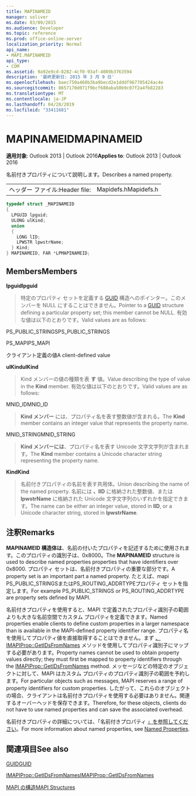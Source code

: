 ```yaml
---
title: MAPINAMEID
manager: soliver
ms.date: 03/09/2015
ms.audience: Developer
ms.topic: reference
ms.prod: office-online-server
localization_priority: Normal
api_name:
- MAPI.MAPINAMEID
api_type:
- COM
ms.assetid: 9a92e9cd-8282-4cf0-93af-4089b3763594
description: '最終更新日: 2015 年 3 月 9 日'
ms.openlocfilehash: baec750a460b3ba9becd2e1dddf967705424ac4e
ms.sourcegitcommit: 8657170d071f9bcf680aba50b9c07f2a4fb82283
ms.translationtype: MT
ms.contentlocale: ja-JP
ms.lasthandoff: 04/28/2019
ms.locfileid: "33411681"
---
```

# <a name="mapinameid"></a><span data-ttu-id="4b045-103">MAPINAMEID</span><span class="sxs-lookup"><span data-stu-id="4b045-103">MAPINAMEID</span></span>

  
  
<span data-ttu-id="4b045-104">**適用対象**: Outlook 2013 | Outlook 2016</span><span class="sxs-lookup"><span data-stu-id="4b045-104">**Applies to**: Outlook 2013 | Outlook 2016</span></span> 
  
<span data-ttu-id="4b045-105">名前付きプロパティについて説明します。</span><span class="sxs-lookup"><span data-stu-id="4b045-105">Describes a named property.</span></span> 
  
|||
|:-----|:-----|
|<span data-ttu-id="4b045-106">ヘッダー ファイル:</span><span class="sxs-lookup"><span data-stu-id="4b045-106">Header file:</span></span>  <br/> |<span data-ttu-id="4b045-107">Mapidefs.h</span><span class="sxs-lookup"><span data-stu-id="4b045-107">Mapidefs.h</span></span>  <br/> |
   
```cpp
typedef struct _MAPINAMEID
{
  LPGUID lpguid;
  ULONG ulKind;
  union
  {
    LONG lID;
    LPWSTR lpwstrName;
  } Kind;
} MAPINAMEID, FAR *LPMAPINAMEID;

```

## <a name="members"></a><span data-ttu-id="4b045-108">Members</span><span class="sxs-lookup"><span data-stu-id="4b045-108">Members</span></span>

 <span data-ttu-id="4b045-109">**lpguid**</span><span class="sxs-lookup"><span data-stu-id="4b045-109">**lpguid**</span></span>
  
> <span data-ttu-id="4b045-110">特定のプロパティ セットを定義する [GUID](guid.md) 構造へのポインター。このメンバーを NULL にすることはできません。</span><span class="sxs-lookup"><span data-stu-id="4b045-110">Pointer to a [GUID](guid.md) structure defining a particular property set; this member cannot be NULL.</span></span> <span data-ttu-id="4b045-111">有効な値は以下のとおりです。</span><span class="sxs-lookup"><span data-stu-id="4b045-111">Valid values are as follows:</span></span> 
    
<span data-ttu-id="4b045-112">PS_PUBLIC_STRINGS</span><span class="sxs-lookup"><span data-stu-id="4b045-112">PS_PUBLIC_STRINGS</span></span>
  
> 
    
<span data-ttu-id="4b045-113">PS_MAPI</span><span class="sxs-lookup"><span data-stu-id="4b045-113">PS_MAPI</span></span>
  
> 
    
<span data-ttu-id="4b045-114">クライアント定義の値</span><span class="sxs-lookup"><span data-stu-id="4b045-114">A client-defined value</span></span>
  
> 
    
 <span data-ttu-id="4b045-115">**ulKind**</span><span class="sxs-lookup"><span data-stu-id="4b045-115">**ulKind**</span></span>
  
> <span data-ttu-id="4b045-116">Kind メンバーの値の種類を表 **す** 値。</span><span class="sxs-lookup"><span data-stu-id="4b045-116">Value describing the type of value in the **Kind** member.</span></span> <span data-ttu-id="4b045-117">有効な値は以下のとおりです。</span><span class="sxs-lookup"><span data-stu-id="4b045-117">Valid values are as follows:</span></span> 
    
<span data-ttu-id="4b045-118">MNID_ID</span><span class="sxs-lookup"><span data-stu-id="4b045-118">MNID_ID</span></span> 
  
> <span data-ttu-id="4b045-119">**Kind メンバー** には、プロパティ名を表す整数値が含まれる。</span><span class="sxs-lookup"><span data-stu-id="4b045-119">The **Kind** member contains an integer value that represents the property name.</span></span> 
    
<span data-ttu-id="4b045-120">MNID_STRING</span><span class="sxs-lookup"><span data-stu-id="4b045-120">MNID_STRING</span></span> 
  
> <span data-ttu-id="4b045-121">**Kind メンバーには**、プロパティ名を表す Unicode 文字文字列が含まれます。</span><span class="sxs-lookup"><span data-stu-id="4b045-121">The **Kind** member contains a Unicode character string representing the property name.</span></span> 
    
 <span data-ttu-id="4b045-122">**Kind**</span><span class="sxs-lookup"><span data-stu-id="4b045-122">**Kind**</span></span>
  
> <span data-ttu-id="4b045-123">名前付きプロパティの名前を表す共用体。</span><span class="sxs-lookup"><span data-stu-id="4b045-123">Union describing the name of the named property.</span></span> <span data-ttu-id="4b045-124">名前には **、lID** に格納された整数値、または **lpwstrName** に格納された Unicode 文字文字列のいずれかを指定できます。</span><span class="sxs-lookup"><span data-stu-id="4b045-124">The name can be either an integer value, stored in **lID**, or a Unicode character string, stored in **lpwstrName**.</span></span>
    
## <a name="remarks"></a><span data-ttu-id="4b045-125">注釈</span><span class="sxs-lookup"><span data-stu-id="4b045-125">Remarks</span></span>

<span data-ttu-id="4b045-126">**MAPINAMEID 構造体は**、名前の付いたプロパティを記述するために使用されます。このプロパティの識別子は、0x8000。</span><span class="sxs-lookup"><span data-stu-id="4b045-126">The **MAPINAMEID** structure is used to describe named properties properties that have identifiers over 0x8000.</span></span> <span data-ttu-id="4b045-127">プロパティ セットは、名前付きプロパティの重要な部分です。</span><span class="sxs-lookup"><span data-stu-id="4b045-127">A property set is an important part a named property.</span></span> <span data-ttu-id="4b045-128">たとえば、mapi PS_PUBLIC_STRINGSまたはPS_ROUTING_ADDRTYPEプロパティ セットを指定します。</span><span class="sxs-lookup"><span data-stu-id="4b045-128">For example PS_PUBLIC_STRINGS or PS_ROUTING_ADDRTYPE are property sets defined by MAPI.</span></span> 
  
<span data-ttu-id="4b045-129">名前付きプロパティを使用すると、MAPI で定義されたプロパティ識別子の範囲よりも大きな名前空間でカスタム プロパティを定義できます。</span><span class="sxs-lookup"><span data-stu-id="4b045-129">Named properties enable clients to define custom properties in a larger namespace than is available in the MAPI-defined property identifier range.</span></span> <span data-ttu-id="4b045-130">プロパティ名を使用してプロパティ値を直接取得することはできません。まず [、IMAPIProp::GetIDsFromNames](imapiprop-getidsfromnames.md) メソッドを使用してプロパティ識別子にマップする必要があります。</span><span class="sxs-lookup"><span data-stu-id="4b045-130">Property names cannot be used to obtain property values directly; they must first be mapped to property identifiers through the [IMAPIProp::GetIDsFromNames](imapiprop-getidsfromnames.md) method.</span></span> <span data-ttu-id="4b045-131">メッセージなどの特定のオブジェクトに対して、MAPI はカスタム プロパティのプロパティ識別子の範囲を予約します。</span><span class="sxs-lookup"><span data-stu-id="4b045-131">For particular objects such as messages, MAPI reserves a range of property identifiers for custom properties.</span></span> <span data-ttu-id="4b045-132">したがって、これらのオブジェクトの場合、クライアントは名前付きプロパティを使用する必要はありません。関連するオーバーヘッドを保存できます。</span><span class="sxs-lookup"><span data-stu-id="4b045-132">Therefore, for these objects, clients do not have to use named properties and can save the associated overhead.</span></span> 
  
<span data-ttu-id="4b045-133">名前付きプロパティの詳細については、「名前付きプロパティ [」を参照してください](mapi-named-properties.md)。</span><span class="sxs-lookup"><span data-stu-id="4b045-133">For more information about named properties, see [Named Properties](mapi-named-properties.md).</span></span>
  
## <a name="see-also"></a><span data-ttu-id="4b045-134">関連項目</span><span class="sxs-lookup"><span data-stu-id="4b045-134">See also</span></span>



[<span data-ttu-id="4b045-135">GUID</span><span class="sxs-lookup"><span data-stu-id="4b045-135">GUID</span></span>](guid.md)
  
[<span data-ttu-id="4b045-136">IMAPIProp::GetIDsFromNames</span><span class="sxs-lookup"><span data-stu-id="4b045-136">IMAPIProp::GetIDsFromNames</span></span>](imapiprop-getidsfromnames.md)


[<span data-ttu-id="4b045-137">MAPI の構造</span><span class="sxs-lookup"><span data-stu-id="4b045-137">MAPI Structures</span></span>](mapi-structures.md)

